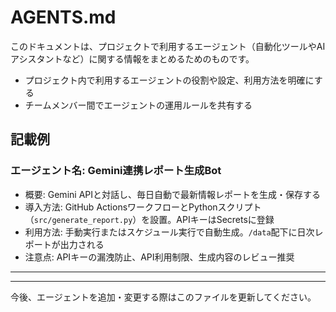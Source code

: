 # AGENTS.md

このドキュメントは、プロジェクトで利用するエージェント（自動化ツールやAIアシスタントなど）に関する情報をまとめるためのものです。

- プロジェクト内で利用するエージェントの役割や設定、利用方法を明確にする
- チームメンバー間でエージェントの運用ルールを共有する




## 記載例

### エージェント名: Gemini連携レポート生成Bot
- 概要: Gemini APIと対話し、毎日自動で最新情報レポートを生成・保存する
- 導入方法: GitHub ActionsワークフローとPythonスクリプト（`src/generate_report.py`）を設置。APIキーはSecretsに登録
- 利用方法: 手動実行またはスケジュール実行で自動生成。`/data`配下に日次レポートが出力される
- 注意点: APIキーの漏洩防止、API利用制限、生成内容のレビュー推奨

---

---

今後、エージェントを追加・変更する際はこのファイルを更新してください。
